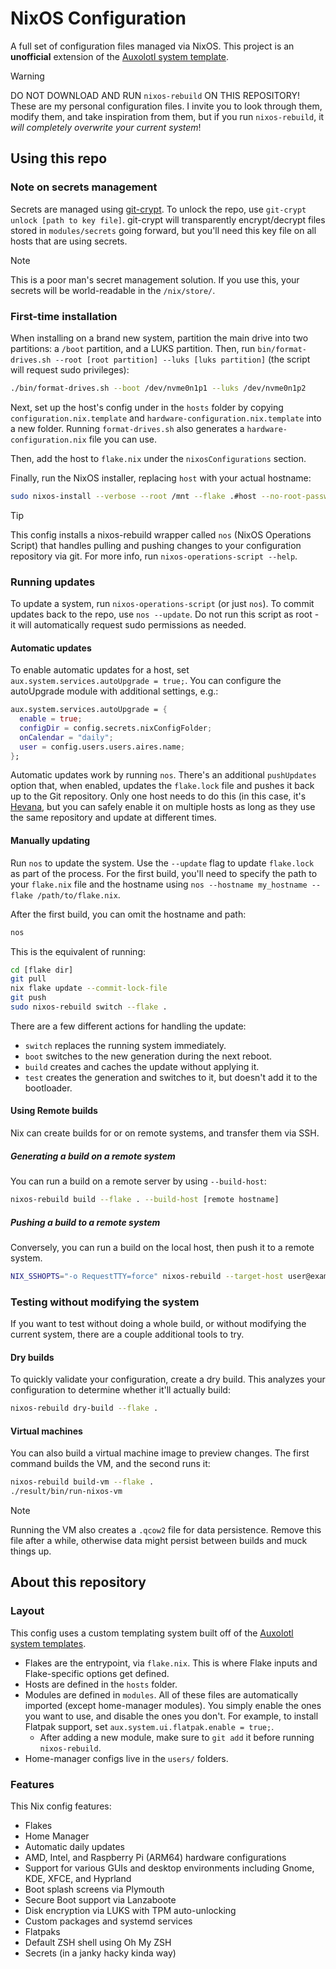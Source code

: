 # NixOS Configuration

A full set of configuration files managed via NixOS. This project is an **unofficial** extension of the [Auxolotl system template](https://git.auxolotl.org/auxolotl/templates).

> [!WARNING]
> DO NOT DOWNLOAD AND RUN `nixos-rebuild` ON THIS REPOSITORY! These are my personal configuration files. I invite you to look through them, modify them, and take inspiration from them, but if you run `nixos-rebuild`, it _will completely overwrite your current system_!

## Using this repo

### Note on secrets management

Secrets are managed using [git-crypt](https://github.com/AGWA/git-crypt). To unlock the repo, use `git-crypt unlock [path to key file]`. git-crypt will transparently encrypt/decrypt files stored in `modules/secrets` going forward, but you'll need this key file on all hosts that are using secrets.

> [!NOTE]
> This is a poor man's secret management solution. If you use this, your secrets will be world-readable in the `/nix/store/`.

### First-time installation

When installing on a brand new system, partition the main drive into two partitions: a `/boot` partition, and a LUKS partition. Then, run `bin/format-drives.sh --root [root partition] --luks [luks partition]` (the script will request sudo privileges):

```sh
./bin/format-drives.sh --boot /dev/nvme0n1p1 --luks /dev/nvme0n1p2
```

Next, set up the host's config under in the `hosts` folder by copying `configuration.nix.template` and `hardware-configuration.nix.template` into a new folder. Running `format-drives.sh` also generates a `hardware-configuration.nix` file you can use.

Then, add the host to `flake.nix` under the `nixosConfigurations` section.

Finally, run the NixOS installer, replacing `host` with your actual hostname:

```sh
sudo nixos-install --verbose --root /mnt --flake .#host --no-root-password
```

> [!TIP]
> This config installs a nixos-rebuild wrapper called `nos` (NixOS Operations Script) that handles pulling and pushing changes to your configuration repository via git. For more info, run `nixos-operations-script --help`.

### Running updates

To update a system, run `nixos-operations-script` (or just `nos`). To commit updates back to the repo, use `nos --update`. Do not run this script as root - it will automatically request sudo permissions as needed.

#### Automatic updates

To enable automatic updates for a host, set `aux.system.services.autoUpgrade = true;`. You can configure the autoUpgrade module with additional settings, e.g.:

```nix
aux.system.services.autoUpgrade = {
  enable = true;
  configDir = config.secrets.nixConfigFolder;
  onCalendar = "daily";
  user = config.users.users.aires.name;
};
```

Automatic updates work by running `nos`. There's an additional `pushUpdates` option that, when enabled, updates the `flake.lock` file and pushes it back up to the Git repository. Only one host needs to do this (in this case, it's [Hevana](./hosts/Hevana), but you can safely enable it on multiple hosts as long as they use the same repository and update at different times.

#### Manually updating

Run `nos` to update the system. Use the `--update` flag to update `flake.lock` as part of the process. For the first build, you'll need to specify the path to your `flake.nix` file and the hostname using `nos --hostname my_hostname --flake /path/to/flake.nix`.

After the first build, you can omit the hostname and path:

```sh
nos
```

This is the equivalent of running:

```sh
cd [flake dir]
git pull
nix flake update --commit-lock-file
git push
sudo nixos-rebuild switch --flake .
```

There are a few different actions for handling the update:

- `switch` replaces the running system immediately.
- `boot` switches to the new generation during the next reboot.
- `build` creates and caches the update without applying it.
- `test` creates the generation and switches to it, but doesn't add it to the bootloader.

#### Using Remote builds

Nix can create builds for or on remote systems, and transfer them via SSH.

##### Generating a build on a remote system

You can run a build on a remote server by using `--build-host`:

```sh
nixos-rebuild build --flake . --build-host [remote hostname]
```

##### Pushing a build to a remote system

Conversely, you can run a build on the local host, then push it to a remote system.

```sh
NIX_SSHOPTS="-o RequestTTY=force" nixos-rebuild --target-host user@example.com --use-remote-sudo switch
```

### Testing without modifying the system

If you want to test without doing a whole build, or without modifying the current system, there are a couple additional tools to try.

#### Dry builds

To quickly validate your configuration, create a dry build. This analyzes your configuration to determine whether it'll actually build:

```zsh
nixos-rebuild dry-build --flake .
```

#### Virtual machines

You can also build a virtual machine image to preview changes. The first command builds the VM, and the second runs it:

```zsh
nixos-rebuild build-vm --flake .
./result/bin/run-nixos-vm
```

> [!NOTE]
> Running the VM also creates a `.qcow2` file for data persistence. Remove this file after a while, otherwise data might persist between builds and muck things up.

## About this repository

### Layout

This config uses a custom templating system built off of the [Auxolotl system templates](https://git.auxolotl.org/auxolotl/templates).

- Flakes are the entrypoint, via `flake.nix`. This is where Flake inputs and Flake-specific options get defined.
- Hosts are defined in the `hosts` folder.
- Modules are defined in `modules`. All of these files are automatically imported (except home-manager modules). You simply enable the ones you want to use, and disable the ones you don't. For example, to install Flatpak support, set `aux.system.ui.flatpak.enable = true;`.
  - After adding a new module, make sure to `git add` it before running `nixos-rebuild`.
- Home-manager configs live in the `users/` folders.

### Features

This Nix config features:

- Flakes
- Home Manager
- Automatic daily updates
- AMD, Intel, and Raspberry Pi (ARM64) hardware configurations
- Support for various GUIs and desktop environments including Gnome, KDE, XFCE, and Hyprland
- Boot splash screens via Plymouth
- Secure Boot support via Lanzaboote
- Disk encryption via LUKS with TPM auto-unlocking
- Custom packages and systemd services
- Flatpaks
- Default ZSH shell using Oh My ZSH
- Secrets (in a janky hacky kinda way)
